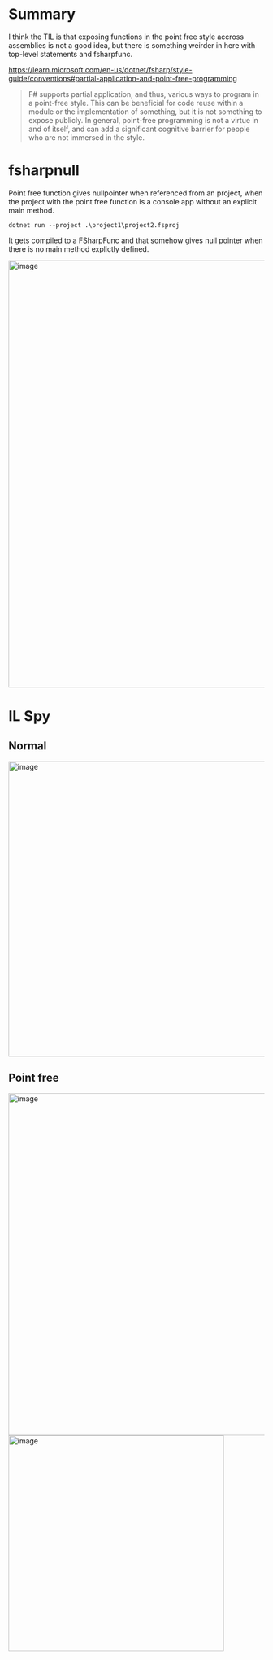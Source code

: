 # Summary
I think the TIL is that exposing functions in the point free style accross assemblies is not a good idea, but there is something weirder in here with top-level statements and fsharpfunc.

https://learn.microsoft.com/en-us/dotnet/fsharp/style-guide/conventions#partial-application-and-point-free-programming
> F# supports partial application, and thus, various ways to program in a point-free style. This can be beneficial for code reuse within a module or the implementation of something, but it is not something to expose publicly. In general, point-free programming is not a virtue in and of itself, and can add a significant cognitive barrier for people who are not immersed in the style.

# fsharpnull

Point free function gives nullpointer when referenced from an project, when the project with the point free function is a console app without an explicit main method.

```
dotnet run --project .\project1\project2.fsproj
```
It gets compiled to a FSharpFunc and that somehow gives null pointer when there is no main method explictly defined.

<img width="839" alt="image" src="https://github.com/user-attachments/assets/6fc761cd-e023-474d-9726-3cb7acb223bf" />

# IL Spy
## Normal
<img width="580" alt="image" src="https://github.com/user-attachments/assets/2ca5086f-5a2b-471b-a1f9-833bbace5d67" />

## Point free
<img width="672" alt="image" src="https://github.com/user-attachments/assets/23363fef-6376-45d5-b0dc-ad4e8e88342c" />


<img width="424" alt="image" src="https://github.com/user-attachments/assets/72a4a4c5-529f-41e0-9762-b1e81e0e11e4" />
